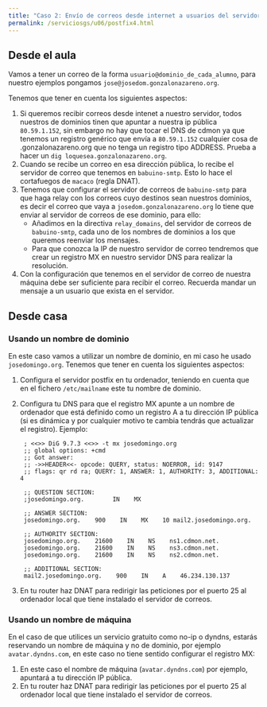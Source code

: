```yaml
---
title: "Caso 2: Envío de correos desde internet a usuarios del servidor"
permalink: /serviciosgs/u06/postfix4.html
---
```


## Desde el aula

Vamos a tener un correo de la forma ``usuario@dominio_de_cada_alumno``, para nuestro ejemplos pongamos ``jose@josedom.gonzalonazareno.org``.

Tenemos que tener en cuenta los siguientes aspectos:

1. Si queremos recibir correos desde intenet a nuestro servidor, todos nuestros de dominios tinen que apuntar a nuestra ip pública `80.59.1.152`, sin embargo no hay que tocar el DNS de cdmon ya que tenemos un registro genérico que envía a `80.59.1.152` cualquier cosa de .gonzalonazareno.org que no tenga un registro tipo ADDRESS. Prueba a hacer un ``dig loquesea.gonzalonazareno.org``.
2. Cuando se recibe un correo en esa dirección pública, lo recibe el servidor de correo que tenemos en `babuino-smtp`. Esto lo hace el cortafuegos de `macaco` (regla DNAT).
3. Tenemos que configurar el servidor de correos de `babuino-smtp` para que haga relay con los correos cuyo destinos sean nuestros dominios, es decir el correo que vaya a ``josedom.gonzalonazareno.org`` lo tiene que enviar al servidor de correos de ese dominio, para ello:
    * Añadimos en la directiva ``relay_domains``, del servidor de correos de `babuino-smtp`, cada uno de los nombres de dominios a los que queremos reenviar los mensajes.
    * Para que conozca la IP de nuestro servidor de correo tendremos que crear un registro MX en nuestro servidor DNS  para realizar la resolución.
4. Con la configuración que tenemos en el servidor de correo de nuestra máquina debe ser suficiente para recibir el correo. Recuerda mandar un mensaje a un usuario que exista en el servidor.

## Desde casa

### Usando un nombre de dominio

En este caso vamos a utilizar un nombre de dominio, en mi caso he usado ``josedomingo.org``. Tenemos que tener en cuenta los siguientes aspectos:

1. Configura el servidor postfix en tu ordenador, teniendo en cuenta que en el fichero ``/etc/mailname`` este tu nombre de dominio.
2. Configura tu DNS para que el registro MX apunte a un nombre de ordenador que está definido como un registro A a tu dirección IP pública (si es dinámica y por cualquier motivo te cambia tendrás que actualizar el registro). Ejemplo:

		; <<>> DiG 9.7.3 <<>> -t mx josedomingo.org
		;; global options: +cmd
		;; Got answer:
		;; ->>HEADER<<- opcode: QUERY, status: NOERROR, id: 9147
		;; flags: qr rd ra; QUERY: 1, ANSWER: 1, AUTHORITY: 3, ADDITIONAL: 4		

		;; QUESTION SECTION:
		;josedomingo.org.        IN    MX		

		;; ANSWER SECTION:
		josedomingo.org.    900    IN    MX    10 mail2.josedomingo.org.		

		;; AUTHORITY SECTION:
		josedomingo.org.    21600    IN    NS    ns1.cdmon.net.
		josedomingo.org.    21600    IN    NS    ns3.cdmon.net.
		josedomingo.org.    21600    IN    NS    ns2.cdmon.net.		

		;; ADDITIONAL SECTION:
		mail2.josedomingo.org.    900    IN    A    46.234.130.137

3. En tu router haz DNAT para redirigir las peticiones por el puerto 25 al ordenador local que tiene instalado el servidor de correos.

### Usando un nombre de máquina

En el caso de que utilices un servicio gratuito como no-ip o dyndns, estarás reservando un nombre de máquina y no de dominio, por ejemplo ``avatar.dyndns.com``, en este caso no tiene sentido configurar el registro MX:

1. En este caso el nombre de máquina (``avatar.dyndns.com``) por ejemplo, apuntará a tu dirección IP pública.
2. En tu router haz DNAT para redirigir las peticiones por el puerto 25 al ordenador local que tiene instalado el servidor de correos.